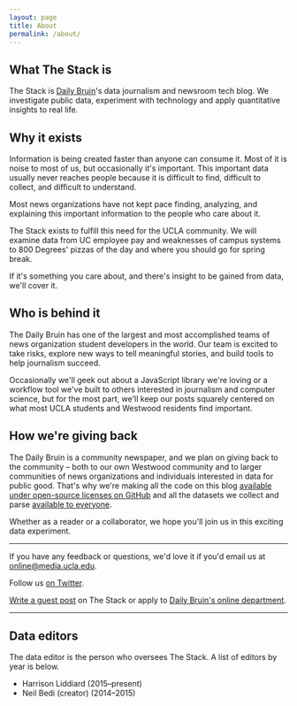 ```yaml
---
layout: page
title: About
permalink: /about/
---
```


## What The Stack is

The Stack is [Daily Bruin](http://dailybruin.com/)'s data journalism and newsroom tech blog. We investigate public data, experiment with technology and apply quantitative insights to real life.

## Why it exists

Information is being created faster than anyone can consume it. Most of it is noise to most of us, but occasionally it's important. This important data usually never reaches people because it is difficult to find, difficult to collect, and difficult to understand.

Most news organizations have not kept pace finding, analyzing, and explaining this important information to the people who care about it.

The Stack exists to fulfill this need for the UCLA community. We will examine data from UC employee pay and weaknesses of campus systems to 800 Degrees' pizzas of the day and where you should go for spring break.

If it's something you care about, and there's insight to be gained from data, we'll cover it.

## Who is behind it

The Daily Bruin has one of the largest and most accomplished teams of news organization student developers in the world. Our team is excited to take risks, explore new ways to tell meaningful stories, and build tools to help journalism succeed.

Occasionally we'll geek out about a JavaScript library we're loving or a workflow tool we've built to others interested in journalism and computer science, but for the most part, we'll keep our posts squarely centered on what most UCLA students and Westwood residents find important.

## How we're giving back

The Daily Bruin is a community newspaper, and we plan on giving back to the community – both to our own Westwood community and to larger communities of news organizations and individuals interested in data for public good. That's why we're making all the code on this blog [available under open-source licenses on GitHub](https://github.com/daily-bruin/) and all the datasets we collect and parse [available to everyone](https://github.com/daily-bruin/the-stack/tree/master/datasets/).

Whether as a reader or a collaborator, we hope you'll join us in this exciting data experiment.

---

If you have any feedback or questions, we'd love it if you'd email us at [online@media.ucla.edu](online@media.ucla.edu).

Follow us [on Twitter](https://twitter.com/_thestack/).

[Write a guest post](#) on The Stack or apply to [Daily Bruin's online department](http://recruiting.dailybruin.com/applications/daily-bruin/web-developer-intern/).

---

## Data editors

The data editor is the person who oversees The Stack. A list of editors by year is below.

- Harrison Liddiard (2015–present)
- Neil Bedi (creator) (2014–2015)

